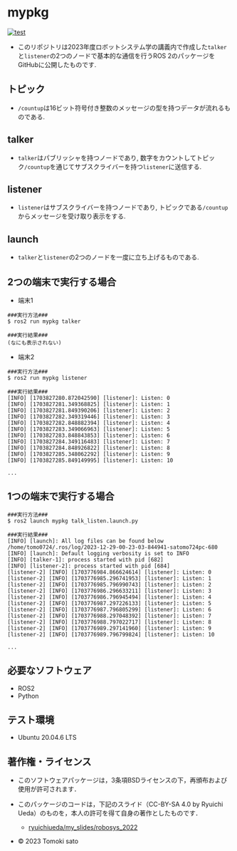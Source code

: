 # mypkg

[![test](https://github.com/tomoki057/mypkg/actions/workflows/test.yml/badge.svg)](https://github.com/tomoki057/mypkg/actions/workflows/test.yml)

* このリポジトリは2023年度ロボットシステム学の講義内で作成した`talker`と`listener`の2つのノードで基本的な通信を行うROS 2のパッケージをGitHubに公開したものです.

## トピック
* `/countup`は16ビット符号付き整数のメッセージの型を持つデータが流れるものである.

## talker
* `talker`はパブリッシャを持つノードであり, 数字をカウントしてトピック`/countup`を通じてサブスクライバーを持つ`listener`に送信する.

## listener
* `listener`はサブスクライバーを持つノードであり, トピックである`/countup`からメッセージを受け取り表示をする.

## launch
* `talker`と`listener`の2つのノードを一度に立ち上げるものである.

## 2つの端末で実行する場合

* 端末1
```
###実行方法###
$ ros2 run mypkg talker

###実行結果###
(なにも表示されない)
```
* 端末2
```
###実行方法###
$ ros2 run mypkg listener

###実行結果###
[INFO] [1703827280.872042590] [listener]: Listen: 0
[INFO] [1703827281.349368825] [listener]: Listen: 1
[INFO] [1703827281.849390206] [listener]: Listen: 2
[INFO] [1703827282.349319446] [listener]: Listen: 3
[INFO] [1703827282.848882394] [listener]: Listen: 4
[INFO] [1703827283.349066963] [listener]: Listen: 5
[INFO] [1703827283.848843853] [listener]: Listen: 6
[INFO] [1703827284.349116483] [listener]: Listen: 7
[INFO] [1703827284.848926822] [listener]: Listen: 8
[INFO] [1703827285.348062292] [listener]: Listen: 9
[INFO] [1703827285.849149995] [listener]: Listen: 10

...
```
## 1つの端末で実行する場合

```
###実行方法###
$ ros2 launch mypkg talk_listen.launch.py

###実行結果###
[INFO] [launch]: All log files can be found below /home/tomo0724/.ros/log/2023-12-29-00-23-03-844941-satomo724pc-680
[INFO] [launch]: Default logging verbosity is set to INFO
[INFO] [talker-1]: process started with pid [682]
[INFO] [listener-2]: process started with pid [684]
[listener-2] [INFO] [1703776984.866624614] [listener]: Listen: 0
[listener-2] [INFO] [1703776985.296741953] [listener]: Listen: 1
[listener-2] [INFO] [1703776985.796990743] [listener]: Listen: 2
[listener-2] [INFO] [1703776986.296633211] [listener]: Listen: 3
[listener-2] [INFO] [1703776986.796945494] [listener]: Listen: 4
[listener-2] [INFO] [1703776987.297226133] [listener]: Listen: 5
[listener-2] [INFO] [1703776987.796805299] [listener]: Listen: 6
[listener-2] [INFO] [1703776988.297048392] [listener]: Listen: 7
[listener-2] [INFO] [1703776988.797022717] [listener]: Listen: 8
[listener-2] [INFO] [1703776989.297141960] [listener]: Listen: 9
[listener-2] [INFO] [1703776989.796799824] [listener]: Listen: 10

...
```

## 必要なソフトウェア
* ROS2
* Python

## テスト環境
* Ubuntu 20.04.6 LTS

## 著作権・ライセンス 
* このソフトウェアパッケージは，3条項BSDライセンスの下，再頒布および使用が許可されます．

* このパッケージのコードは，下記のスライド（CC-BY-SA 4.0 by Ryuichi Ueda）のものを，本人の許可を得て自身の著作としたものです．
    * [ryuichiueda/my_slides/robosys_2022](https://github.com/ryuichiueda/my_slides/tree/master/robosys_2022)

* © 2023 Tomoki sato
